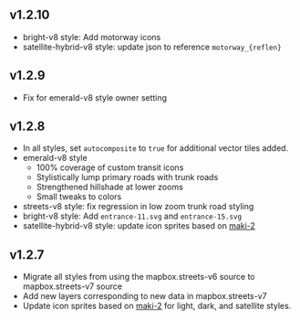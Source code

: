 ## v1.2.10

- bright-v8 style: Add motorway icons
- satellite-hybrid-v8 style: update json to reference `motorway_{reflen}`


## v1.2.9

- Fix for emerald-v8 style owner setting

## v1.2.8

- In all styles, set `autocomposite` to `true` for additional vector tiles added.
- emerald-v8 style
  - 100% coverage of custom transit icons
  - Stylistically lump primary roads with trunk roads
  - Strengthened hillshade at lower zooms
  - Small tweaks to colors
- streets-v8 style: fix regression in low zoom trunk road styling
- bright-v8 style: Add `entrance-11.svg` and `entrance-15.svg`
- satellite-hybrid-v8 style: update icon sprites based on [maki-2](https://github.com/mapbox/maki-2)

## v1.2.7

- Migrate all styles from using the mapbox.streets-v6 source to mapbox.streets-v7 source
- Add new layers corresponding to new data in mapbox.streets-v7
- Update icon sprites based on [maki-2](https://github.com/mapbox/maki-2) for light, dark, and satellite styles.
